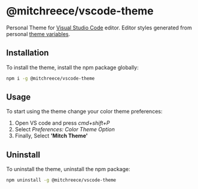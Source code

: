 # @mitchreece/vscode-theme

Personal Theme for [Visual Studio Code](https://code.visualstudio.com/) editor. Editor styles generated from personal [theme variables](https://github.com/mitchreece/theme-variables).

## Installation

To install the theme, install the npm package globally:

```bash
npm i -g @mitchreece/vscode-theme
```

## Usage

To start using the theme change your color theme preferences:

1. Open VS code and press *cmd+shift+P*
2. Select *Preferences: Color Theme Option*
3. Finally, Select **'Mitch Theme'**

## Uninstall

To uninstall the theme, uninstall the npm package:

```bash
npm uninstall -g @mitchreece/vscode-theme
```
